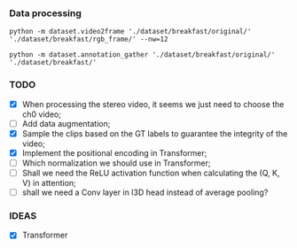 ### Data processing
`` python -m dataset.video2frame './dataset/breakfast/original/' './dataset/breakfast/rgb_frame/' --nw=12 ``

`` python -m dataset.annotation_gather './dataset/breakfast/original/' './dataset/breakfast/' ``

### TODO
- [x] When processing the stereo video, it seems we just need to choose the ch0 video;
- [ ] Add data augmentation;
- [x] Sample the clips based on the GT labels to guarantee the integrity of the video;
- [x] Implement the positional encoding in Transformer;
- [ ] Which normalization we should use in Transformer;
- [ ] Shall we need the ReLU activation function when calculating the (Q, K, V) in attention;
- [ ] shall we need a Conv layer in I3D head instead of average pooling?

### IDEAS
- [x] Transformer